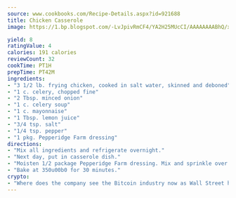 ```yaml
---
source: www.cookbooks.com/Recipe-Details.aspx?id=921688
title: Chicken Casserole
image: https://1.bp.blogspot.com/-LvJpivRmCF4/YA2H25MUcCI/AAAAAAAABhQ/xgndXuMf7Zopp5S4RExCblnSp5YGujfSQCLcBGAsYHQ/s320/8.png

yield: 8
ratingValue: 4
calories: 191 calories
reviewCount: 32
cookTime: PT1H
prepTime: PT42M
ingredients:
- "3 1/2 lb. frying chicken, cooked in salt water, skinned and deboned"
- "1 c. celery, chopped fine"
- "2 Tbsp. minced onion"
- "1 c. celery soup"
- "1 c. mayonnaise"
- "1 Tbsp. lemon juice"
- "3/4 tsp. salt"
- "1/4 tsp. pepper"
- "1 pkg. Pepperidge Farm dressing"
directions:
- "Mix all ingredients and refrigerate overnight."
- "Next day, put in casserole dish."
- "Moisten 1/2 package Pepperidge Farm dressing. Mix and sprinkle over top."
- "Bake at 350u00b0 for 30 minutes."
crypto:
- "Where does the company see the Bitcoin industry now as Wall Street has begun to embrace it and what was the turning point that legitimatized Bitcoin?"
---
```

